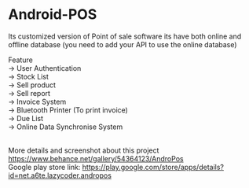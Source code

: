 # Android-POS
Its customized version of Point of sale software its have both online and offline database (you need to add your API to use the online database)

Feature </br>
-> User Authentication </br>
-> Stock List </br>
-> Sell product </br>
-> Sell report </br>
-> Invoice System </br>
-> Bluetooth Printer (To print invoice) </br>
-> Due List </br>
-> Online Data Synchronise System </br></br>

More details and screenshot about this project https://www.behance.net/gallery/54364123/AndroPos </br>
Google play store link: https://play.google.com/store/apps/details?id=net.a6te.lazycoder.andropos



